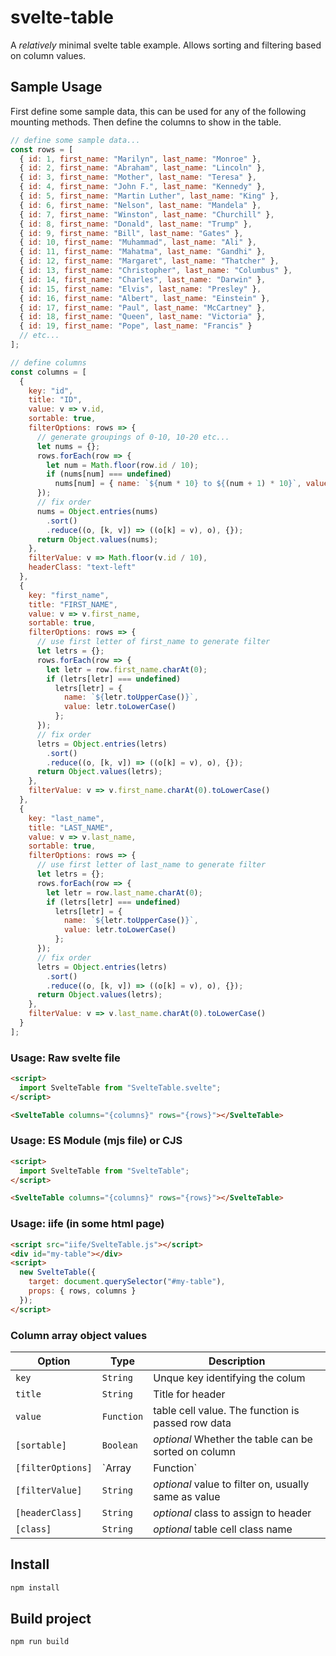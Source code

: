 # svelte-table

A _relatively_ minimal svelte table example. Allows sorting and filtering based on column values.

## Sample Usage

First define some sample data, this can be used for any of the following mounting methods. Then define the columns to show in the table.

```js
// define some sample data...
const rows = [
  { id: 1, first_name: "Marilyn", last_name: "Monroe" },
  { id: 2, first_name: "Abraham", last_name: "Lincoln" },
  { id: 3, first_name: "Mother", last_name: "Teresa" },
  { id: 4, first_name: "John F.", last_name: "Kennedy" },
  { id: 5, first_name: "Martin Luther", last_name: "King" },
  { id: 6, first_name: "Nelson", last_name: "Mandela" },
  { id: 7, first_name: "Winston", last_name: "Churchill" },
  { id: 8, first_name: "Donald", last_name: "Trump" },
  { id: 9, first_name: "Bill", last_name: "Gates" },
  { id: 10, first_name: "Muhammad", last_name: "Ali" },
  { id: 11, first_name: "Mahatma", last_name: "Gandhi" },
  { id: 12, first_name: "Margaret", last_name: "Thatcher" },
  { id: 13, first_name: "Christopher", last_name: "Columbus" },
  { id: 14, first_name: "Charles", last_name: "Darwin" },
  { id: 15, first_name: "Elvis", last_name: "Presley" },
  { id: 16, first_name: "Albert", last_name: "Einstein" },
  { id: 17, first_name: "Paul", last_name: "McCartney" },
  { id: 18, first_name: "Queen", last_name: "Victoria" },
  { id: 19, first_name: "Pope", last_name: "Francis" }
  // etc...
];

// define columns
const columns = [
  {
    key: "id",
    title: "ID",
    value: v => v.id,
    sortable: true,
    filterOptions: rows => {
      // generate groupings of 0-10, 10-20 etc...
      let nums = {};
      rows.forEach(row => {
        let num = Math.floor(row.id / 10);
        if (nums[num] === undefined)
          nums[num] = { name: `${num * 10} to ${(num + 1) * 10}`, value: num };
      });
      // fix order
      nums = Object.entries(nums)
        .sort()
        .reduce((o, [k, v]) => ((o[k] = v), o), {});
      return Object.values(nums);
    },
    filterValue: v => Math.floor(v.id / 10),
    headerClass: "text-left"
  },
  {
    key: "first_name",
    title: "FIRST_NAME",
    value: v => v.first_name,
    sortable: true,
    filterOptions: rows => {
      // use first letter of first_name to generate filter
      let letrs = {};
      rows.forEach(row => {
        let letr = row.first_name.charAt(0);
        if (letrs[letr] === undefined)
          letrs[letr] = {
            name: `${letr.toUpperCase()}`,
            value: letr.toLowerCase()
          };
      });
      // fix order
      letrs = Object.entries(letrs)
        .sort()
        .reduce((o, [k, v]) => ((o[k] = v), o), {});
      return Object.values(letrs);
    },
    filterValue: v => v.first_name.charAt(0).toLowerCase()
  },
  {
    key: "last_name",
    title: "LAST_NAME",
    value: v => v.last_name,
    sortable: true,
    filterOptions: rows => {
      // use first letter of last_name to generate filter
      let letrs = {};
      rows.forEach(row => {
        let letr = row.last_name.charAt(0);
        if (letrs[letr] === undefined)
          letrs[letr] = {
            name: `${letr.toUpperCase()}`,
            value: letr.toLowerCase()
          };
      });
      // fix order
      letrs = Object.entries(letrs)
        .sort()
        .reduce((o, [k, v]) => ((o[k] = v), o), {});
      return Object.values(letrs);
    },
    filterValue: v => v.last_name.charAt(0).toLowerCase()
  }
];
```

### Usage: Raw svelte file

```html
<script>
  import SvelteTable from "SvelteTable.svelte";
</script>

<SvelteTable columns="{columns}" rows="{rows}"></SvelteTable>
```

### Usage: ES Module (mjs file) or CJS

```html
<script>
  import SvelteTable from "SvelteTable";
</script>

<SvelteTable columns="{columns}" rows="{rows}"></SvelteTable>
```

### Usage: iife (in some html page)

```html
<script src="iife/SvelteTable.js"></script>
<div id="my-table"></div>
<script>
  new SvelteTable({
    target: document.querySelector("#my-table"),
    props: { rows, columns }
  });
</script>
```


### Column array object values


| Option            | Type             | Description                                                                             |
| ----------------- | ---------------- | --------------------------------------------------------------------------------------- |
| `key`             | `String`         | Unque key identifying the colum                                                         |
| `title`           | `String`         | Title for header                                                                        |
| `value`           | `Function`       | table cell value. The function is passed row data                                       |
| `[sortable]`      | `Boolean`        | _optional_ Whether the table can be sorted on column                                    |
| `[filterOptions]` | `Array|Function` | _optional_ array of objects with `name` and `value`. Function is provided array of rows |
| `[filterValue]`   | `String`         | _optional_ value to filter on, usually same as value                                    |
| `[headerClass]`   | `String`         | _optional_ class to assign to header                                                    |
| `[class]`         | `String`         | _optional_ table cell class name                                                        |

## Install

```sh
npm install
```

## Build project

```sh
npm run build
```

